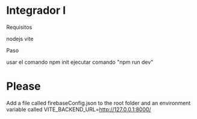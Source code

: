 # Integrador I 

Requisitos 

nodejs
vite

Paso

usar el comando npm init
ejecutar comando "npm run dev"

# Please

Add a file called firebaseConfig.json to the root folder
and an environment variable called VITE_BACKEND_URL=http://127.0.0.1:8000/

